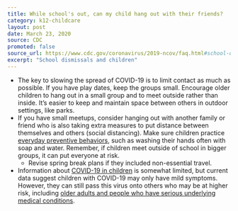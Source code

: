 ```yaml
---
title: While school's out, can my child hang out with their friends?
category: k12-childcare
layout: post
date: March 23, 2020
source: CDC
promoted: false
source_url: https://www.cdc.gov/coronavirus/2019-ncov/faq.html#school-dismissals
excerpt: "School dismissals and children"
---
```


* The key to slowing the spread of COVID-19 is to limit contact as much as possible. If you have play dates, keep the groups small. Encourage older children to hang out in a small group and to meet outside rather than inside. It’s easier to keep and maintain space between others in outdoor settings, like parks.
* If you have small meetups, consider hanging out with another family or friend who is also taking extra measures to put distance between themselves and others (social distancing). Make sure children practice [everyday preventive behaviors](https://www.cdc.gov/coronavirus/2019-ncov/prepare/prevention.html), such as washing their hands often with soap and water. Remember, if children meet outside of school in bigger groups, it can put everyone at risk.
	* Revise spring break plans if they included non-essential travel.
* Information about [COVID-19 in children](https://www.cdc.gov/coronavirus/2019-ncov/specific-groups/children-faq.html) is somewhat limited, but current data suggest children with COVID-19 may only have mild symptoms. However, they can still pass this virus onto others who may be at higher risk, including [older adults and people who have serious underlying medical conditions](https://www.cdc.gov/coronavirus/2019-ncov/specific-groups/people-at-higher-risk.html).